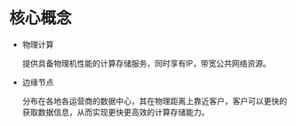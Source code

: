 # 核心概念

- 物理计算

    提供具备物理机性能的计算存储服务，同时享有IP，带宽公共网络资源。
  
- 边缘节点

    分布在各地各运营商的数据中心，其在物理距离上靠近客户，客户可以更快的获取数据信息，从而实现更快更高效的计算存储能力。

